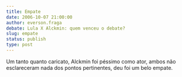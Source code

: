 ```yaml
---
title: Empate
date: 2006-10-07 21:00:00
author: everson.fraga
debate: Lula X Alckmin: quem venceu o debate?
slug: empate
status: publish 
type: post
---
```


Um tanto quanto caricato, Alckmin foi péssimo como ator, ambos não esclareceram nada dos pontos pertinentes, deu foi um belo empate.


